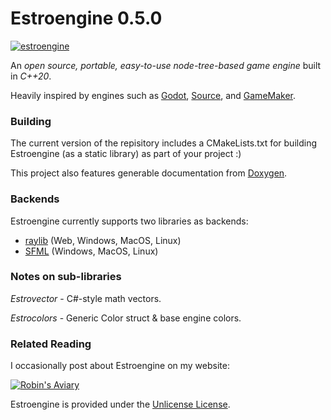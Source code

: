 # Estroengine 0.5.0

[![estroengine](https://robinsaviary.com/gifs/estroengine.gif)](https://blinkies.cafe/?s=0023-trans-pride)

An *open source, portable, easy-to-use node-tree-based game engine* built in *C++20*.

Heavily inspired by engines such as [Godot](https://godotengine.org/), [Source](https://developer.valvesoftware.com/wiki/SDK_Docs), and [GameMaker](https://gamemaker.io/en).

### Building

The current version of the repisitory includes a CMakeLists.txt for building Estroengine (as a static library) as part of your project :)

This project also features generable documentation from [Doxygen](https://www.doxygen.nl/).

### Backends

Estroengine currently supports two libraries as backends:
* [raylib](https://www.raylib.com/) (Web, Windows, MacOS, Linux)
* [SFML](https://www.sfml-dev.org/) (Windows, MacOS, Linux)

### Notes on sub-libraries
*Estrovector* - C#-style math vectors.

*Estrocolors* - Generic Color struct & base engine colors.

### Related Reading

I occasionally post about Estroengine on my website:

[![Robin's Aviary](https://robinsaviary.com/robins-aviary.gif)](https://robinsaviary.com)

Estroengine is provided under the [Unlicense License](https://unlicense.org/).
